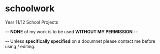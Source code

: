 # schoolwork
Year 11/12 School Projects

-- **NONE** of my work is to be used **WITHOUT MY PERMISSION** --

-- Unless **specifically specified** on a documnet please contact me before using / editing.
